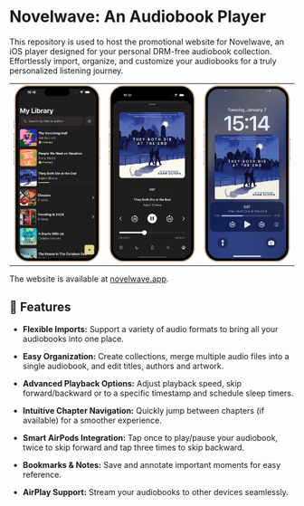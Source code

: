 # Novelwave: An Audiobook Player

This repository is used to host the promotional website for Novelwave, an iOS 
player designed for your personal DRM-free audiobook collection. Effortlessly import, organize, and customize your audiobooks for a truly personalized listening journey.

<table>
  <tr>
    <td valign="top"><img src="resources/images/image.library.png"/></td>
    <td valign="top"><img src="resources/images/image.player.png"/></td>
    <td valign="top"><img src="resources/images/image.nowPlaying.png"/></td>
  </tr>
</table>

The website is available at [novelwave.app](https://www.novelwave.app).

## 🚀 Features

- **Flexible Imports:** Support a variety of audio formats to bring all your audiobooks into one place.

- **Easy Organization:** Create collections, merge multiple audio files into a single audiobook, and edit titles, authors and artwork.

- **Advanced Playback Options:** Adjust playback speed, skip forward/backward or to a specific timestamp and schedule sleep timers.

- **Intuitive Chapter Navigation:** Quickly jump between chapters (if available) for a smoother experience.

- **Smart AirPods Integration:** Tap once to play/pause your audiobook, twice to skip forward and tap three times to skip backward.

- **Bookmarks & Notes:** Save and annotate important moments for easy reference.

- **AirPlay Support:** Stream your audiobooks to other devices seamlessly.
